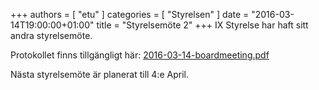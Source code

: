 +++
authors = [ "etu" ]
categories = [ "Styrelsen" ]
date = "2016-03-14T19:00:00+01:00"
title = "Styrelsemöte 2"
+++
IX Styrelse har haft sitt andra styrelsemöte.

Protokollet finns tillgängligt här:
[2016-03-14-boardmeeting.pdf](https://ix-sthlm.github.io/documents/2016-03-14-boardmeeting.pdf)

Nästa styrelsemöte är planerat till 4:e April.
